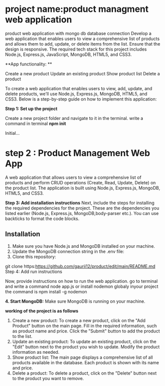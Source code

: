# project name:product managment web application
product web application with mongo db database connection
Develop a web application that enables users to view a comprehensive list of products and allows them to add, update, or delete items from the list. Ensure that the design is responsive. The required tech stack for this project includes Node.js, Express.js, JavaScript, MongoDB, HTML5, and CSS3.

**App functionality: **

Create a new product
Update an existing product
Show product list
Delete a product

To create a web application that enables users to view, add, update, and delete products, we'll use Node.js, Express.js, MongoDB, HTML5, and CSS3. Below is a step-by-step guide on how to implement this application:

**Step 1: Set up the project**

Create a new project folder and navigate to it in the terminal.
write a command in terminal **npm init**

Initial…
 # step 2 : Product Management Web App
A web application that allows users to view a comprehensive list of products and perform CRUD operations (Create, Read, Update, Delete) on the product list. The application is built using Node.js, Express.js, MongoDB, HTML5, and CSS3.

**Step 3: Add installation instructions**
Next, include the steps for installing the required dependencies for the project. These are the dependencies you listed earlier (Node.js, Express.js, MongoDB,body-parser etc.). You can use backticks to format the code blocks.

 ## Installation
1. Make sure you have Node.js and MongoDB installed on your machine.
2. Update the MongoDB connection string in the .env file:
3. Clone this repository:

 git clone https:https://github.com/gaurii12/product/edit/main/README.md
 Step 4: Add run instructions

Now, provide instructions on how to run the web application.
go to terminal and write a command node app.js or install nodemon globaly inyour project the command is npm install -g nodemon

**4. Start MongoDB:**
 Make sure MongoDB is running on your machine.

**working of the project is as follows**
1. Create a new product:
To create a new product, click on the "Add Product" button on the main page.
Fill in the required information, such as product name and price.
Click the "Submit" button to add the product to the list.
2. Update an existing product:
To update an existing product, click on the "Edit" button next to the product you wish to update.
Modify the product information as needed.
3. Show product list:
The main page displays a comprehensive list of all products available in the database.
Each product is shown with its name and price.
4. Delete a product:
To delete a product, click on the "Delete" button next to the product you want to remove.

   

   



